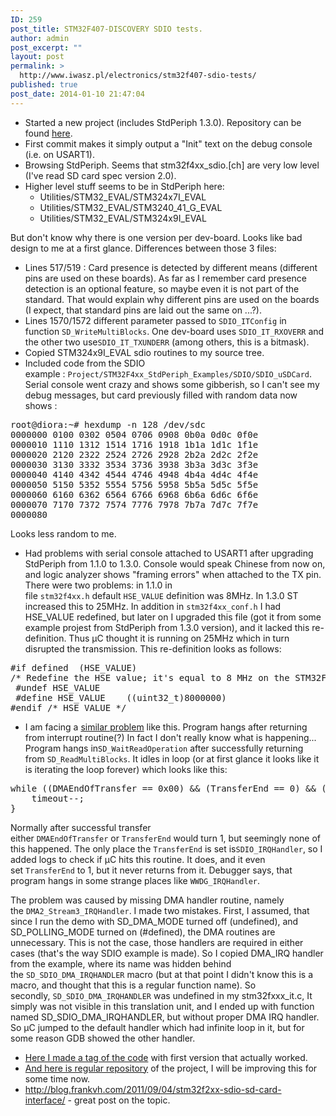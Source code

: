 ```yaml
---
ID: 259
post_title: STM32F407-DISCOVERY SDIO tests.
author: admin
post_excerpt: ""
layout: post
permalink: >
  http://www.iwasz.pl/electronics/stm32f407-sdio-tests/
published: true
post_date: 2014-01-10 21:47:04
---
```

<ul>
	<li>Started a new project (includes StdPeriph 1.3.0). Repository can be found <a href="https://code.google.com/p/iwasz-sandbox/source/browse/#svn%2Ftrunk%2Fstm32-sdio-tests" rel="nofollow">here</a>.</li>
	<li>First commit makes it simply output a "Init" text on the debug console (i.e. on USART1).</li>
	<li>Browsing StdPeriph. Seems that stm32f4xx_sdio.[ch] are very low level (I've read SD card spec version 2.0).</li>
	<li>Higher level stuff seems to be in StdPeriph here:
<ul>
	<li>Utilities/STM32_EVAL/STM324x7I_EVAL</li>
	<li>Utilities/STM32_EVAL/STM3240_41_G_EVAL</li>
	<li>Utilities/STM32_EVAL/STM324x9I_EVAL</li>
</ul>
</li>
</ul>
But don't know why there is one version per dev-board. Looks like bad design to me at a first glance. Differences between those 3 files:
<ul>
	<li>Lines 517/519 : Card presence is detected by different means (different pins are used on these boards). As far as I remember card presence detection is an optional feature, so maybe even it is not part of the standard. That would explain why different pins are used on the boards (I expect, that standard pins are laid out the same on ...?).</li>
	<li>Lines 1570/1572 different parameter passed to <code>SDIO_ITConfig</code> in function <code>SD_WriteMultiBlocks</code>. One dev-board uses <code>SDIO_IT_RXOVERR</code> and the other two use<code>SDIO_IT_TXUNDERR</code> (among others, this is a bitmask).</li>
	<li>Copied STM324x9I_EVAL sdio routines to my source tree.</li>
	<li>Included code from the SDIO example : <code>Project/STM32F4xx_StdPeriph_Examples/SDIO/SDIO_uSDCard</code>. Serial console went crazy and shows some gibberish, so I can't see my debug messages, but card previously filled with random data now shows :</li>
</ul>
<div dir="ltr">
<div>
<pre>root@diora:~# hexdump -n 128 /dev/sdc 
0000000 0100 0302 0504 0706 0908 0b0a 0d0c 0f0e
0000010 1110 1312 1514 1716 1918 1b1a 1d1c 1f1e
0000020 2120 2322 2524 2726 2928 2b2a 2d2c 2f2e
0000030 3130 3332 3534 3736 3938 3b3a 3d3c 3f3e
0000040 4140 4342 4544 4746 4948 4b4a 4d4c 4f4e
0000050 5150 5352 5554 5756 5958 5b5a 5d5c 5f5e
0000060 6160 6362 6564 6766 6968 6b6a 6d6c 6f6e
0000070 7170 7372 7574 7776 7978 7b7a 7d7c 7f7e
0000080</pre>
</div>
</div>
Looks less random to me.
<ul>
	<li>Had problems with serial console attached to USART1 after upgrading StdPeriph from 1.1.0 to 1.3.0. Console would speak Chinese from now on, and logic analyzer shows "framing errors" when attached to the TX pin. There were two problems: in 1.1.0 in file <code>stm32f4xx.h</code> default <code>HSE_VALUE</code> definition was 8MHz. In 1.3.0 ST increased this to 25MHz. In addition in <code>stm32f4xx_conf.h</code> I had HSE_VALUE redefined, but later on I upgraded this file (got it from some example projest from StdPeriph from 1.3.0 version), and it lacked this re-definition. Thus µC thought it is running on 25MHz which in turn disrupted the transmission. This re-definition looks as follows:</li>
</ul>
<div dir="ltr">
<div>
<pre lang="c">#if defined  (HSE_VALUE)
/* Redefine the HSE value; it's equal to 8 MHz on the STM32F4-DISCOVERY Kit */
 #undef HSE_VALUE
 #define HSE_VALUE    ((uint32_t)8000000) 
#endif /* HSE_VALUE */</pre>
</div>
</div>
<ul>
	<li>I am facing a <a href="https://my.st.com/public/STe2ecommunities/mcu/Lists/STM32Discovery/Flat.aspx?RootFolder=%2Fpublic%2FSTe2ecommunities%2Fmcu%2FLists%2FSTM32Discovery%2FSTM32F4%20Serial%20Interrupts%20Crash&amp;FolderCTID=0x01200200770978C69A1141439FE559EB459D75800084C20D8867EAD444A5987D47BE638E0F&amp;currentviews=560" rel="nofollow">similar problem</a> like this. Program hangs after returning from interrupt routine(?) In fact I don't really know what is happening... Program hangs in<code>SD_WaitReadOperation</code> after successfully returning from <code>SD_ReadMultiBlocks</code>. It idles in loop (or at first glance it looks like it is iterating the loop forever) which looks like this:</li>
</ul>
<div dir="ltr">
<div>
<pre lang="c">while ((DMAEndOfTransfer == 0x00) &amp;&amp; (TransferEnd == 0) &amp;&amp; (TransferError == SD_OK) &amp;&amp; (timeout &gt; 0)) {
    timeout--;
}</pre>
</div>
</div>
Normally after successful transfer either <code>DMAEndOfTransfer</code> or <code>TransferEnd</code> would turn 1, but seemingly none of this happened. The only place the <code>TransferEnd</code> is set is<code>SDIO_IRQHandler</code>, so I added logs to check if µC hits this routine. It does, and it even set <code>TransferEnd</code> to 1, but it never returns from it. Debugger says, that program hangs in some strange places like <code>WWDG_IRQHandler</code>.

The problem was caused by missing DMA handler routine, namely the <code>DMA2_Stream3_IRQHandler</code>. I made two mistakes. First, I assumed, that since I run the demo with SD_DMA_MODE turned off (undefined), and SD_POLLING_MODE turned on (#defined), the DMA routines are unnecessary. This is not the case, those handlers are required in either cases (that's the way SDIO example is made). So I copied DMA_IRQ handler from the example, where its name was hidden behind the <code>SD_SDIO_DMA_IRQHANDLER</code> macro (but at that point I didn't know this is a macro, and thought that this is a regular function name). So secondly, <code>SD_SDIO_DMA_IRQHANDLER</code> was undefined in my stm32fxxx_it.c, It simply was not visible in this translation unit, and I ended up with function named SD_SDIO_DMA_IRQHANDLER, but without proper DMA IRQ handler. So µC jumped to the default handler which had infinite loop in it, but for some reason GDB showed the other handler.
<ul>
	<li><a href="https://code.google.com/p/iwasz-sandbox/source/browse/#svn%2Ftags%2Fstm32-sdio-tests-first-working-version" rel="nofollow">Here I made a tag of the code</a> with first version that actually worked.</li>
	<li><a href="https://code.google.com/p/iwasz-sandbox/source/browse/#svn%2Ftrunk%2Fstm32-sdio-tests" rel="nofollow">And here is regular repository</a> of the project, I will be improving this for some time now.</li>
	<li><a href="http://blog.frankvh.com/2011/09/04/stm32f2xx-sdio-sd-card-interface/">http://blog.frankvh.com/2011/09/04/stm32f2xx-sdio-sd-card-interface/</a> - great post on the topic.</li>
</ul>